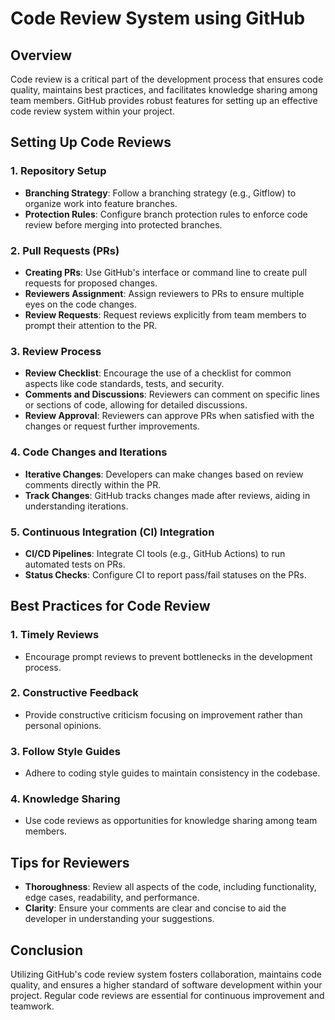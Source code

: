# Code Review System using GitHub

## Overview

Code review is a critical part of the development process that ensures code quality, maintains best practices, and facilitates knowledge sharing among team members. GitHub provides robust features for setting up an effective code review system within your project.

## Setting Up Code Reviews

### 1. Repository Setup

- **Branching Strategy**: Follow a branching strategy (e.g., Gitflow) to organize work into feature branches.
- **Protection Rules**: Configure branch protection rules to enforce code review before merging into protected branches.

### 2. Pull Requests (PRs)

- **Creating PRs**: Use GitHub's interface or command line to create pull requests for proposed changes.
- **Reviewers Assignment**: Assign reviewers to PRs to ensure multiple eyes on the code changes.
- **Review Requests**: Request reviews explicitly from team members to prompt their attention to the PR.

### 3. Review Process

- **Review Checklist**: Encourage the use of a checklist for common aspects like code standards, tests, and security.
- **Comments and Discussions**: Reviewers can comment on specific lines or sections of code, allowing for detailed discussions.
- **Review Approval**: Reviewers can approve PRs when satisfied with the changes or request further improvements.

### 4. Code Changes and Iterations

- **Iterative Changes**: Developers can make changes based on review comments directly within the PR.
- **Track Changes**: GitHub tracks changes made after reviews, aiding in understanding iterations.

### 5. Continuous Integration (CI) Integration

- **CI/CD Pipelines**: Integrate CI tools (e.g., GitHub Actions) to run automated tests on PRs.
- **Status Checks**: Configure CI to report pass/fail statuses on the PRs.

## Best Practices for Code Review

### 1. Timely Reviews

- Encourage prompt reviews to prevent bottlenecks in the development process.

### 2. Constructive Feedback

- Provide constructive criticism focusing on improvement rather than personal opinions.

### 3. Follow Style Guides

- Adhere to coding style guides to maintain consistency in the codebase.

### 4. Knowledge Sharing

- Use code reviews as opportunities for knowledge sharing among team members.

## Tips for Reviewers

- **Thoroughness**: Review all aspects of the code, including functionality, edge cases, readability, and performance.
- **Clarity**: Ensure your comments are clear and concise to aid the developer in understanding your suggestions.

## Conclusion

Utilizing GitHub's code review system fosters collaboration, maintains code quality, and ensures a higher standard of software development within your project. Regular code reviews are essential for continuous improvement and teamwork.

